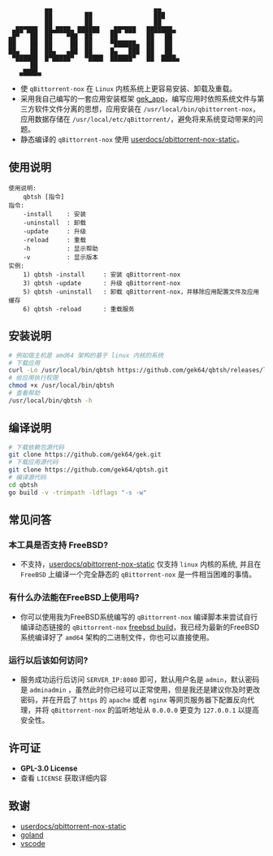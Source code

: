 ```
          ▄▄                            ▄▄
          ██         ██                 ███
          ██         ██                 ██
 ▄██▀███  ██▄████▄ ██████   ▄██▀███   ███████▄
▄█▀   ██  ██    ▀██  ██     ██        ██   ██
██    ██  ██     ██  ██     ▀██████▄  ██   ██
██▄   ██  ██▄   ▄██  ██     █▄   ███  ██   ██
 ▀██████  █▀█████▀   ▀████  ██████▀   ██  ████▄
      ██
   ▄████▄
```
- 使 `qBittorrent-nox` 在 `Linux` 内核系统上更容易安装、卸载及重载。
- 采用我自己编写的一套应用安装框架 [gek_app](https://github.com/gek64/gek/tree/main/gek_app)，编写应用时依照系统文件与第三方软件文件分离的思想，应用安装在 `/usr/local/bin/qbittorrent-nox`，应用数据存储在 `/usr/local/etc/qBittorrent/`，避免将来系统变动带来的问题。
- 静态编译的 `qBittorrent-nox` 使用 [userdocs/qbittorrent-nox-static](https://github.com/userdocs/qbittorrent-nox-static/releases)。

## 使用说明
```
使用说明:
    qbtsh [指令]
指令:
    -install    : 安装
    -uninstall  : 卸载
    -update     : 升级
    -reload     : 重载
    -h          : 显示帮助
    -v          : 显示版本
实例:
    1) qbtsh -install     : 安装 qBittorrent-nox
    3) qbtsh -update      : 升级 qBittorrent-nox
    5) qbtsh -uninstall   : 卸载 qBittorrent-nox，并移除应用配置文件及应用缓存
    6) qbtsh -reload      : 重载服务
```

## 安装说明
```sh
# 例如宿主机是 amd64 架构的基于 linux 内核的系统
# 下载应用
curl -Lo /usr/local/bin/qbtsh https://github.com/gek64/qbtsh/releases/latest/download/qbtsh-linux-amd64
# 给应用执行权限
chmod +x /usr/local/bin/qbtsh
# 查看帮助
/usr/local/bin/qbtsh -h
```

## 编译说明
```sh
# 下载依赖包源代码
git clone https://github.com/gek64/gek.git
# 下载应用源代码
git clone https://github.com/gek64/qbtsh.git
# 编译源代码
cd qbtsh
go build -v -trimpath -ldflags "-s -w"
```

## 常见问答
### 本工具是否支持 FreeBSD?
- 不支持，[userdocs/qbittorrent-nox-static](https://github.com/userdocs/qbittorrent-nox-static/releases) 仅支持 `linux` 内核的系统, 并且在 `FreeBSD` 上编译一个完全静态的 `qBittorrent-nox` 是一件相当困难的事情。

### 有什么办法能在FreeBSD上使用吗?
- 你可以使用我为FreeBSD系统编写的 `qBittorrent-nox` 编译脚本来尝试自行编译动态链接的 `qBittorrent-nox` [freebsd build](https://github.com/gek64/qbittorrent-nox)，我已经为最新的FreeBSD系统编译好了 `amd64` 架构的二进制文件，你也可以直接使用。

### 运行以后该如何访问?
- 服务成功运行后访问 `SERVER_IP:8080` 即可，默认用户名是 `admin`，默认密码是 `adminadmin` ，虽然此时你已经可以正常使用，但是我还是建议你及时更改密码，并在开启了 `https` 的 `apache` 或者 `nginx` 等网页服务器下配置反向代理，并将 `qBittorrent-nox` 的监听地址从 `0.0.0.0` 更变为 `127.0.0.1` 以提高安全性。

## 许可证
- **GPL-3.0 License**
- 查看 `LICENSE` 获取详细内容

## 致谢
- [userdocs/qbittorrent-nox-static](https://github.com/userdocs/qbittorrent-nox-static/releases)
- [goland](https://www.jetbrains.com/go/)
- [vscode](https://code.visualstudio.com/)